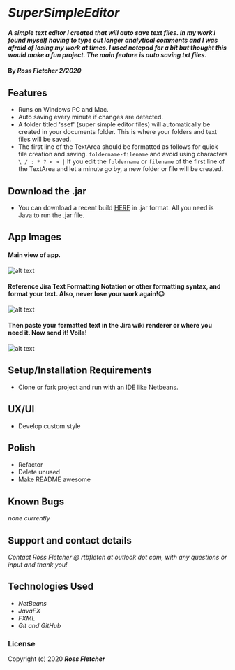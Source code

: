 # _SuperSimpleEditor_

#### _A simple text editor I created that will auto save text files. In my work I found myself having to type out longer analytical comments and I was afraid of losing my work at times. I used notepad for a bit but thought this would make a fun project. The main feature is auto saving txt files._

#### By _**Ross Fletcher 2/2020**_

## Features
  * Runs on Windows PC and Mac.
  * Auto saving every minute if changes are detected.
  * A folder titled 'ssef' (super simple editor files) will automatically be created in your documents folder. This is where your folders and text files will be saved.
  * The first line of the TextArea should be formatted as follows for quick file creation and saving. `foldername-filename` and avoid using characters `\ / : * ? < > |` If you edit the `foldername` or `filename` of the first line of the TextArea and let a minute go by, a new folder or file will be created.

## Download the .jar
  * You can download a recent build [HERE](https://1drv.ms/u/s!AneM9LVKuaTEmb1rtqqml3P6LSKskA?e=mIFhXj) in .jar format. All you need is Java to run the .jar file.

## App Images

#### Main view of app.

![alt text](https://github.com/rossfletcher19/simpleTextEditor/blob/master/src/simpletexteditor/resources/appShot1.gif "Main View of App")

#### Reference Jira Text Formatting Notation or other formatting syntax, and format your text. Also, never lose your work again!:wink:

![alt text](https://github.com/rossfletcher19/simpleTextEditor/blob/master/src/simpletexteditor/resources/appShot2.gif "Reference Jira Text Formatting Notation or other formatting syntax")

#### Then paste your formatted text in the Jira wiki renderer or where you need it. Now send it! Voila!

![alt text](https://github.com/rossfletcher19/simpleTextEditor/blob/master/src/simpletexteditor/resources/appShot3.gif "Then paste your formatted text in the Jira wiki renderer or where you need it. Now send it!")


  
## Setup/Installation Requirements
  * Clone or fork project and run with an IDE like Netbeans.


## UX/UI
  * Develop custom style

## Polish
  * Refactor
  * Delete unused
  * Make README awesome

## Known Bugs

_none currently_

## Support and contact details

_Contact Ross Fletcher @ rtbfletch at outlook dot com, with any questions or input and thank you!_

## Technologies Used

* _NetBeans_
* _JavaFX_
* _FXML_
* _Git and GitHub_

### License

Copyright (c) 2020 **_Ross Fletcher_**

